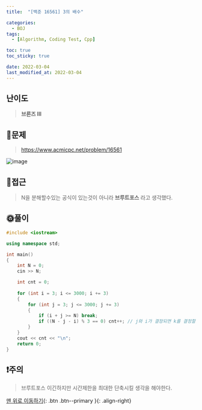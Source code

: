 ```yaml
---
title:  "[백준 16561] 3의 배수" 

categories:
  - BOJ
tags:
  - [Algorithm, Coding Test, Cpp]

toc: true
toc_sticky: true

date: 2022-03-04
last_modified_at: 2022-03-04
---
```


## 난이도
> **브론즈 III**


## 📜문제
> <https://www.acmicpc.net/problem/16561>

![image](https://user-images.githubusercontent.com/81313733/156703547-04dff9eb-003c-4269-8b23-40bf6c0bd11e.png)

## 🔎접근
> N을 분해할수있는 공식이 있는것이 아니라 **브루트포스** 라고 생각했다.

## 🌞풀이
```c++
#include <iostream>

using namespace std;

int main()
{
	int N = 0;
	cin >> N;

	int cnt = 0;
	
	for (int i = 3; i <= 3000; i += 3)
	{
		for (int j = 3; j <= 3000; j += 3)
		{
			if (i + j >= N) break;
			if ((N - j - i) % 3 == 0) cnt++; // j와 i가 결정되면 k를 결정할수있다.
		}
	}
	cout << cnt << "\n";
	return 0;
}
```

## ❗주의
> 브루트포스 이긴하지만 시간제한을 최대한 단축시킬 생각을 해야한다.

[맨 위로 이동하기](#){: .btn .btn--primary }{: .align-right}